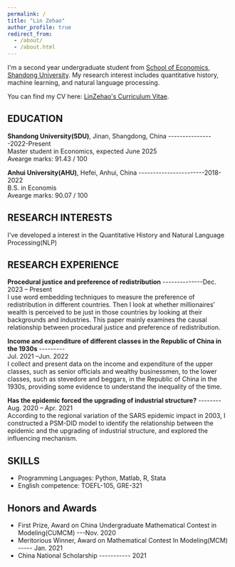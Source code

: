 ```yaml
---
permalink: /
title: "Lin Zehao"
author_profile: true
redirect_from: 
  - /about/
  - /about.html
---
```

I'm a second year undergraduate student from [School of Economics](https://www.econ.sdu.edu.cn/), [Shandong University](https://www.sdu.edu.cn/). My research interest includes quantitative history, machine learning, and natural language processing.

You can find my CV here: [LinZehao's Curriculum Vitae](../assets/curriculum_vitae.pdf).

## EDUCATION

**Shandong University(SDU)**, Jinan, Shangdong, China ----------------2022-Present  
Master student in Economics, expected June 2025  
Avearge marks: 91.43 / 100  

**Anhui University(AHU)**, Hefei, Anhui, China -----------------------2018-2022  
B.S. in Economis  
Avearge marks: 90.07 / 100  

## RESEARCH INTERESTS

I've developed a interest in the Quantitative History and Natural Language Processing(NLP)

## RESEARCH EXPERIENCE
**Procedural justice and preference of redistribution** --------------Dec. 2023 – Present  
I use word embedding techniques to measure the preference of redistribution in different countries. Then I look at whether millionaires’ wealth is perceived to be just in those countries by looking at their backgrounds and industries. This paper mainly examines the causal relationship between procedural justice and preference of redistribution.  

**Income and expenditure of different classes in the Republic of China in the 1930s**  ---------  
Jul. 2021 –Jun. 2022  
I collect and present data on the income and expenditure of the upper classes, such as senior officials and wealthy businessmen, to the lower classes, such as stevedore and beggars, in the Republic of China in the 1930s, providing some evidence to understand the inequality of the time.  

**Has the epidemic forced the upgrading of industrial structure?** --------Aug. 2020 – Apr. 2021  
According to the regional variation of the SARS epidemic impact in 2003, I constructed a PSM-DID model to identify the relationship between the epidemic and the upgrading of industrial structure, and explored the influencing mechanism.  

## SKILLS
* Programming Languages: Python, Matlab, R, Stata
* English competence: TOEFL-105, GRE-321

## Honors and Awards
* First Prize, Award on China Undergraduate Mathematical Contest in Modeling(CUMCM) ---Nov. 2020
* Meritorious Winner, Award on Mathematical Contest In Modeling(MCM) ----- Jan. 2021
* China National Scholarship  ----------- 2021



